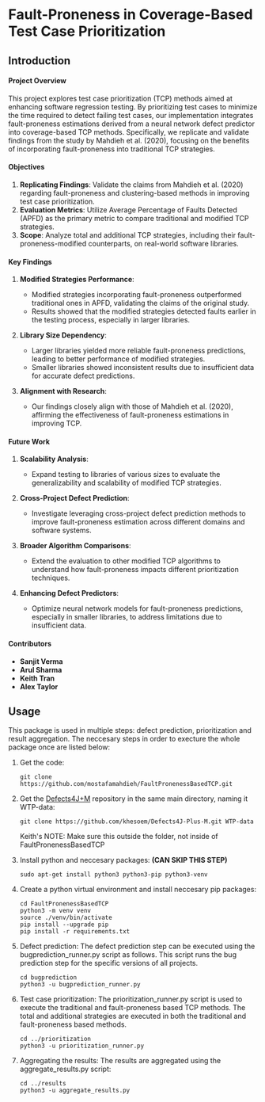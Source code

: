 # Fault-Proneness in Coverage-Based Test Case Prioritization

## Introduction
#### Project Overview
This project explores test case prioritization (TCP) methods aimed at enhancing software regression testing. By prioritizing test cases to minimize the time required to detect failing test cases, our implementation integrates fault-proneness estimations derived from a neural network defect predictor into coverage-based TCP methods. Specifically, we replicate and validate findings from the study by Mahdieh et al. (2020), focusing on the benefits of incorporating fault-proneness into traditional TCP strategies. 

#### Objectives
1. **Replicating Findings**: Validate the claims from Mahdieh et al. (2020) regarding fault-proneness and clustering-based methods in improving test case prioritization.
2. **Evaluation Metrics**: Utilize Average Percentage of Faults Detected (APFD) as the primary metric to compare traditional and modified TCP strategies.
3. **Scope**: Analyze total and additional TCP strategies, including their fault-proneness-modified counterparts, on real-world software libraries.

#### Key Findings
1. **Modified Strategies Performance**:
   - Modified strategies incorporating fault-proneness outperformed traditional ones in APFD, validating the claims of the original study.
   - Results showed that the modified strategies detected faults earlier in the testing process, especially in larger libraries.

2. **Library Size Dependency**:
   - Larger libraries yielded more reliable fault-proneness predictions, leading to better performance of modified strategies.
   - Smaller libraries showed inconsistent results due to insufficient data for accurate defect predictions.

3. **Alignment with Research**:
   - Our findings closely align with those of Mahdieh et al. (2020), affirming the effectiveness of fault-proneness estimations in improving TCP.

#### Future Work
1. **Scalability Analysis**:
   - Expand testing to libraries of various sizes to evaluate the generalizability and scalability of modified TCP strategies.

2. **Cross-Project Defect Prediction**:
   - Investigate leveraging cross-project defect prediction methods to improve fault-proneness estimation across different domains and software systems.

3. **Broader Algorithm Comparisons**:
   - Extend the evaluation to other modified TCP algorithms to understand how fault-proneness impacts different prioritization techniques.

4. **Enhancing Defect Predictors**:
   - Optimize neural network models for fault-proneness predictions, especially in smaller libraries, to address limitations due to insufficient data.

#### Contributors
- **Sanjit Verma**
- **Arul Sharma**
- **Keith Tran**
- **Alex Taylor**

## Usage
This package is used in multiple steps: defect prediction, prioritization and result aggregation. The neccesary steps in order to execture the whole package once are listed below:

1. Get the code:
    ```
    git clone https://github.com/mostafamahdieh/FaultPronenessBasedTCP.git
    ```
2. Get the [Defects4J+M](https://github.com/khesoem/Defects4J-Plus-M) repository in the same main directory, naming it WTP-data:
    ```
    git clone https://github.com/khesoem/Defects4J-Plus-M.git WTP-data
    ```
   Keith's NOTE: Make sure this outside the folder, not inside of FaultPronenessBasedTCP
3. Install python and neccesary packages: **(CAN SKIP THIS STEP)**
    ```
    sudo apt-get install python3 python3-pip python3-venv
    ```
4. Create a python virtual environment and install neccesary pip packages:
    ```
    cd FaultPronenessBasedTCP
    python3 -m venv venv
    source ./venv/bin/activate
    pip install --upgrade pip
    pip install -r requirements.txt
    ```
5. Defect prediction: The defect prediction step can be executed using the bugprediction_runner.py script as follows. This script runs the bug prediction step for the specific versions of all projects.
    ```
    cd bugprediction
    python3 -u bugprediction_runner.py
    ```

6. Test case prioritization: The prioritization_runner.py script is used to execute the traditional and fault-proneness based TCP methods. The total and additional strategies are executed in both the traditional and fault-proneness based methods.
    ```
    cd ../prioritization
    python3 -u prioritization_runner.py
    ```

7. Aggregating the results: The results are aggregated using the aggregate_results.py script:
    ```
    cd ../results
    python3 -u aggregate_results.py
    ```





